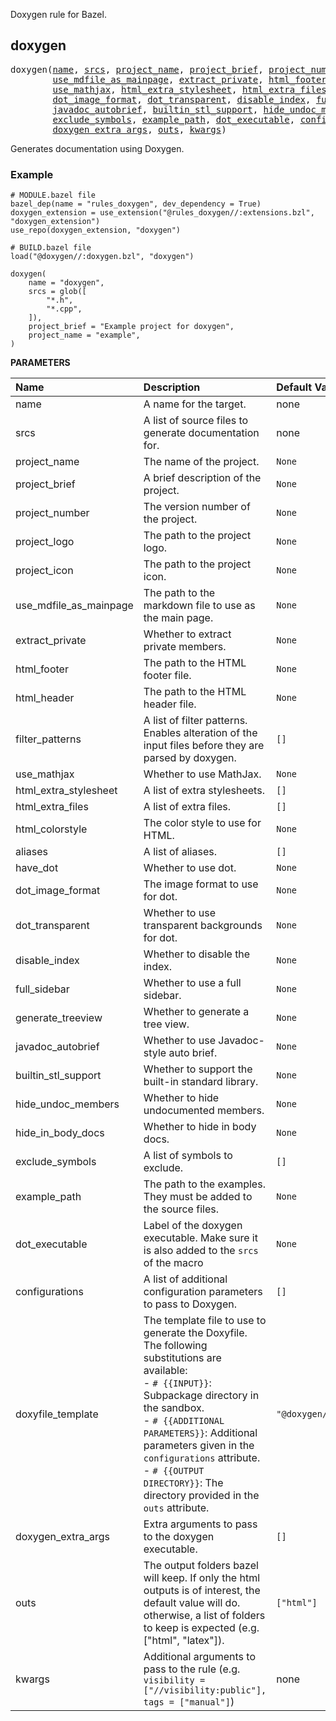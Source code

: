<!-- Generated with Stardoc: http://skydoc.bazel.build -->

Doxygen rule for Bazel.

<a id="doxygen"></a>

## doxygen

<pre>
doxygen(<a href="#doxygen-name">name</a>, <a href="#doxygen-srcs">srcs</a>, <a href="#doxygen-project_name">project_name</a>, <a href="#doxygen-project_brief">project_brief</a>, <a href="#doxygen-project_number">project_number</a>, <a href="#doxygen-project_logo">project_logo</a>, <a href="#doxygen-project_icon">project_icon</a>,
        <a href="#doxygen-use_mdfile_as_mainpage">use_mdfile_as_mainpage</a>, <a href="#doxygen-extract_private">extract_private</a>, <a href="#doxygen-html_footer">html_footer</a>, <a href="#doxygen-html_header">html_header</a>, <a href="#doxygen-filter_patterns">filter_patterns</a>,
        <a href="#doxygen-use_mathjax">use_mathjax</a>, <a href="#doxygen-html_extra_stylesheet">html_extra_stylesheet</a>, <a href="#doxygen-html_extra_files">html_extra_files</a>, <a href="#doxygen-html_colorstyle">html_colorstyle</a>, <a href="#doxygen-aliases">aliases</a>, <a href="#doxygen-have_dot">have_dot</a>,
        <a href="#doxygen-dot_image_format">dot_image_format</a>, <a href="#doxygen-dot_transparent">dot_transparent</a>, <a href="#doxygen-disable_index">disable_index</a>, <a href="#doxygen-full_sidebar">full_sidebar</a>, <a href="#doxygen-generate_treeview">generate_treeview</a>,
        <a href="#doxygen-javadoc_autobrief">javadoc_autobrief</a>, <a href="#doxygen-builtin_stl_support">builtin_stl_support</a>, <a href="#doxygen-hide_undoc_members">hide_undoc_members</a>, <a href="#doxygen-hide_in_body_docs">hide_in_body_docs</a>,
        <a href="#doxygen-exclude_symbols">exclude_symbols</a>, <a href="#doxygen-example_path">example_path</a>, <a href="#doxygen-dot_executable">dot_executable</a>, <a href="#doxygen-configurations">configurations</a>, <a href="#doxygen-doxyfile_template">doxyfile_template</a>,
        <a href="#doxygen-doxygen_extra_args">doxygen_extra_args</a>, <a href="#doxygen-outs">outs</a>, <a href="#doxygen-kwargs">kwargs</a>)
</pre>

Generates documentation using Doxygen.

### Example

```starlark
# MODULE.bazel file
bazel_dep(name = "rules_doxygen", dev_dependency = True)
doxygen_extension = use_extension("@rules_doxygen//:extensions.bzl", "doxygen_extension")
use_repo(doxygen_extension, "doxygen")
```

```starlark
# BUILD.bazel file
load("@doxygen//:doxygen.bzl", "doxygen")

doxygen(
    name = "doxygen",
    srcs = glob([
        "*.h",
        "*.cpp",
    ]),
    project_brief = "Example project for doxygen",
    project_name = "example",
)
```


**PARAMETERS**


| Name  | Description | Default Value |
| :------------- | :------------- | :------------- |
| <a id="doxygen-name"></a>name |  A name for the target.   |  none |
| <a id="doxygen-srcs"></a>srcs |  A list of source files to generate documentation for.   |  none |
| <a id="doxygen-project_name"></a>project_name |  The name of the project.   |  `None` |
| <a id="doxygen-project_brief"></a>project_brief |  A brief description of the project.   |  `None` |
| <a id="doxygen-project_number"></a>project_number |  The version number of the project.   |  `None` |
| <a id="doxygen-project_logo"></a>project_logo |  The path to the project logo.   |  `None` |
| <a id="doxygen-project_icon"></a>project_icon |  The path to the project icon.   |  `None` |
| <a id="doxygen-use_mdfile_as_mainpage"></a>use_mdfile_as_mainpage |  The path to the markdown file to use as the main page.   |  `None` |
| <a id="doxygen-extract_private"></a>extract_private |  Whether to extract private members.   |  `None` |
| <a id="doxygen-html_footer"></a>html_footer |  The path to the HTML footer file.   |  `None` |
| <a id="doxygen-html_header"></a>html_header |  The path to the HTML header file.   |  `None` |
| <a id="doxygen-filter_patterns"></a>filter_patterns |  A list of filter patterns. Enables alteration of the input files before they are parsed by doxygen.   |  `[]` |
| <a id="doxygen-use_mathjax"></a>use_mathjax |  Whether to use MathJax.   |  `None` |
| <a id="doxygen-html_extra_stylesheet"></a>html_extra_stylesheet |  A list of extra stylesheets.   |  `[]` |
| <a id="doxygen-html_extra_files"></a>html_extra_files |  A list of extra files.   |  `[]` |
| <a id="doxygen-html_colorstyle"></a>html_colorstyle |  The color style to use for HTML.   |  `None` |
| <a id="doxygen-aliases"></a>aliases |  A list of aliases.   |  `[]` |
| <a id="doxygen-have_dot"></a>have_dot |  Whether to use dot.   |  `None` |
| <a id="doxygen-dot_image_format"></a>dot_image_format |  The image format to use for dot.   |  `None` |
| <a id="doxygen-dot_transparent"></a>dot_transparent |  Whether to use transparent backgrounds for dot.   |  `None` |
| <a id="doxygen-disable_index"></a>disable_index |  Whether to disable the index.   |  `None` |
| <a id="doxygen-full_sidebar"></a>full_sidebar |  Whether to use a full sidebar.   |  `None` |
| <a id="doxygen-generate_treeview"></a>generate_treeview |  Whether to generate a tree view.   |  `None` |
| <a id="doxygen-javadoc_autobrief"></a>javadoc_autobrief |  Whether to use Javadoc-style auto brief.   |  `None` |
| <a id="doxygen-builtin_stl_support"></a>builtin_stl_support |  Whether to support the built-in standard library.   |  `None` |
| <a id="doxygen-hide_undoc_members"></a>hide_undoc_members |  Whether to hide undocumented members.   |  `None` |
| <a id="doxygen-hide_in_body_docs"></a>hide_in_body_docs |  Whether to hide in body docs.   |  `None` |
| <a id="doxygen-exclude_symbols"></a>exclude_symbols |  A list of symbols to exclude.   |  `[]` |
| <a id="doxygen-example_path"></a>example_path |  The path to the examples. They must be added to the source files.   |  `None` |
| <a id="doxygen-dot_executable"></a>dot_executable |  Label of the doxygen executable. Make sure it is also added to the `srcs` of the macro   |  `None` |
| <a id="doxygen-configurations"></a>configurations |  A list of additional configuration parameters to pass to Doxygen.   |  `[]` |
| <a id="doxygen-doxyfile_template"></a>doxyfile_template |  The template file to use to generate the Doxyfile. The following substitutions are available:<br> - `# {{INPUT}}`: Subpackage directory in the sandbox.<br> - `# {{ADDITIONAL PARAMETERS}}`: Additional parameters given in the `configurations` attribute.<br> - `# {{OUTPUT DIRECTORY}}`: The directory provided in the `outs` attribute.   |  `"@doxygen//:Doxyfile.template"` |
| <a id="doxygen-doxygen_extra_args"></a>doxygen_extra_args |  Extra arguments to pass to the doxygen executable.   |  `[]` |
| <a id="doxygen-outs"></a>outs |  The output folders bazel will keep. If only the html outputs is of interest, the default value will do. otherwise, a list of folders to keep is expected (e.g. ["html", "latex"]).   |  `["html"]` |
| <a id="doxygen-kwargs"></a>kwargs |  Additional arguments to pass to the rule (e.g. `visibility = ["//visibility:public"], tags = ["manual"]`)   |  none |


